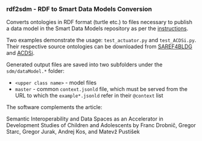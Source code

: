 ### rdf2sdm - RDF to Smart Data Models Conversion

Converts ontologies in RDF format (turtle etc.) to files necessary to publish a data model in the Smart Data Models repository as per the [instructions](https://smartdatamodels.org/index.php/5-files-for-creating-a-new-data-model/).

Two examples demonstrate the usage: `test_actuator.py` and `test_ACDSi.py`. Their respective source ontologies can be downloaded from [SAREF4BLDG](https://saref.etsi.org/saref4bldg/) and [ACDSi](https://github.com/fdrobnic/ontologies/ACDSi.ttl).

Generated output files are saved into two subfolders under the `sdm/dataModel.*` folder:
* `<upper class name>` - model files
* `master` - common `context.jsonld` file, which must be served from the URL to which the `example*.jsonld` refer in their `@context` list

The software complements the article:

Semantic Interoperability and Data Spaces as an Accelerator in Development Studies of Children and Adolescents by Franc Drobnič, Gregor Starc, Gregor Jurak, Andrej Kos, and Matevž Pustišek
